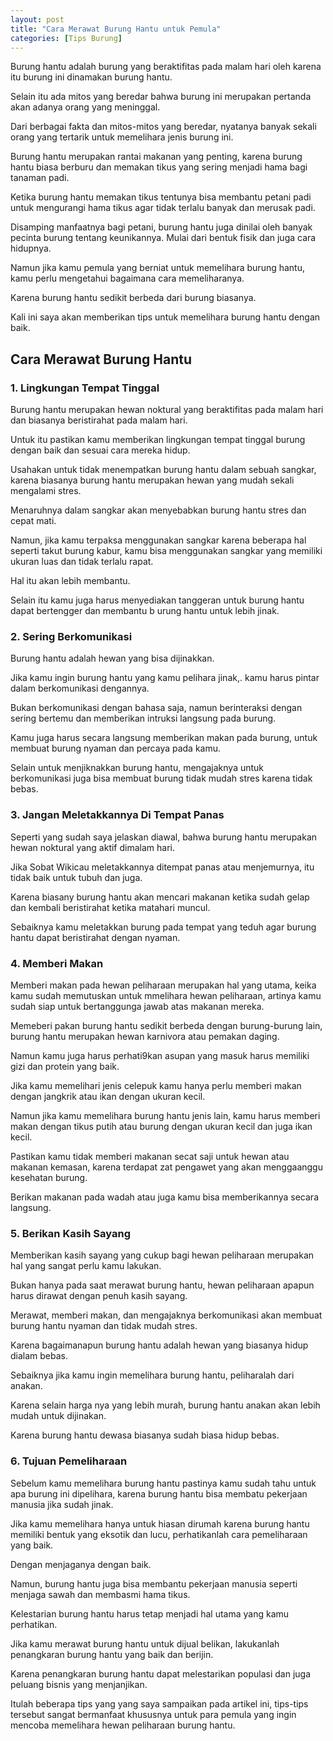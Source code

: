 ```yaml
---
layout: post
title: "Cara Merawat Burung Hantu untuk Pemula"
categories: [Tips Burung]
---
```


Burung hantu adalah burung yang beraktifitas pada malam hari oleh karena itu burung ini dinamakan burung hantu.

Selain itu ada mitos yang beredar bahwa burung ini merupakan pertanda akan adanya orang yang meninggal.

Dari berbagai fakta dan mitos-mitos yang beredar, nyatanya banyak sekali orang yang tertarik untuk memelihara jenis burung ini.

Burung hantu merupakan rantai makanan yang penting, karena burung hantu biasa berburu dan memakan tikus yang sering menjadi hama bagi tanaman padi.

Ketika burung hantu memakan tikus tentunya bisa membantu petani padi untuk mengurangi hama tikus agar tidak terlalu banyak dan merusak padi.

Disamping manfaatnya bagi petani, burung hantu juga dinilai oleh banyak pecinta burung tentang keunikannya. Mulai dari bentuk fisik dan juga cara hidupnya.

Namun jika kamu pemula yang berniat untuk memelihara burung hantu, kamu perlu mengetahui bagaimana cara memeliharanya.

Karena burung hantu sedikit berbeda dari burung biasanya.

Kali ini saya akan memberikan tips untuk memelihara burung hantu dengan baik.

## Cara Merawat Burung Hantu

### 1. Lingkungan Tempat Tinggal

Burung hantu merupakan hewan noktural yang beraktifitas pada malam hari dan biasanya beristirahat pada malam hari.

Untuk itu pastikan kamu memberikan lingkungan tempat tinggal burung dengan baik dan sesuai cara mereka hidup.

Usahakan untuk tidak menempatkan burung hantu dalam sebuah sangkar, karena biasanya burung hantu merupakan hewan yang mudah sekali mengalami stres.

Menaruhnya dalam sangkar akan menyebabkan burung hantu stres dan cepat mati.

Namun, jika kamu terpaksa menggunakan sangkar karena beberapa hal seperti takut burung kabur, kamu bisa menggunakan sangkar yang memiliki ukuran luas dan tidak terlalu rapat.

Hal itu akan lebih membantu.

Selain itu kamu juga harus menyediakan tanggeran untuk burung hantu dapat bertengger dan membantu b urung hantu untuk lebih jinak.

### 2. Sering Berkomunikasi

Burung hantu adalah hewan yang bisa dijinakkan.

Jika kamu ingin burung hantu yang kamu pelihara jinak,. kamu harus pintar dalam berkomunikasi dengannya.

Bukan berkomunikasi dengan bahasa saja, namun berinteraksi dengan sering bertemu dan memberikan intruksi langsung pada burung.

Kamu juga harus secara langsung memberikan makan pada burung, untuk membuat burung nyaman dan percaya pada kamu.

Selain untuk menjiknakkan burung hantu, mengajaknya untuk berkomunikasi juga bisa membuat burung tidak mudah stres karena tidak bebas.

### 3. Jangan Meletakkannya Di Tempat Panas

Seperti yang sudah saya jelaskan diawal, bahwa burung hantu merupakan hewan noktural yang aktif dimalam hari.

Jika Sobat Wikicau meletakkannya ditempat panas atau menjemurnya, itu tidak baik untuk tubuh dan juga.

Karena biasany burung hantu akan mencari makanan ketika sudah gelap dan kembali beristirahat ketika matahari muncul.

Sebaiknya kamu meletakkan burung pada tempat yang teduh agar burung hantu dapat beristirahat dengan nyaman.

### 4. Memberi Makan

Memberi makan pada hewan peliharaan merupakan hal yang utama, keika kamu sudah memutuskan untuk mmelihara hewan peliharaan, artinya kamu sudah siap untuk bertanggunga jawab atas makanan mereka.

Memeberi pakan burung hantu sedikit berbeda dengan burung-burung lain, burung hantu merupakan hewan karnivora atau pemakan daging.

Namun kamu juga harus perhati9kan asupan yang masuk harus memiliki gizi dan protein yang baik.

Jika kamu memelihari jenis celepuk kamu hanya perlu memberi makan dengan jangkrik atau ikan dengan ukuran kecil.

Namun jika kamu memelihara burung hantu jenis lain, kamu harus memberi makan dengan tikus putih atau burung dengan ukuran kecil dan juga ikan kecil.

Pastikan kamu tidak memberi makanan secat saji untuk hewan atau makanan kemasan, karena terdapat zat pengawet yang akan menggaanggu kesehatan burung.

Berikan makanan pada wadah atau juga kamu bisa memberikannya secara langsung.

### 5. Berikan Kasih Sayang

Memberikan kasih sayang yang cukup bagi hewan peliharaan merupakan hal yang sangat perlu kamu lakukan.

Bukan hanya pada saat merawat burung hantu, hewan peliharaan apapun harus dirawat dengan penuh kasih sayang.

Merawat, memberi makan, dan mengajaknya berkomunikasi akan membuat burung hantu nyaman dan tidak mudah stres.

Karena bagaimanapun burung hantu adalah hewan yang biasanya hidup dialam bebas.

Sebaiknya jika kamu ingin memelihara burung hantu, peliharalah dari anakan.

Karena selain harga nya yang lebih murah, burung hantu anakan akan lebih mudah untuk dijinakan.

Karena burung hantu dewasa biasanya sudah biasa hidup bebas.

### 6. Tujuan Pemeliharaan

Sebelum kamu memelihara burung hantu pastinya kamu sudah tahu untuk apa burung ini dipelihara, karena burung hantu bisa membatu pekerjaan manusia jika sudah jinak.

Jika kamu memelihara hanya untuk hiasan dirumah karena burung hantu memiliki bentuk yang eksotik dan lucu, perhatikanlah cara pemeliharaan yang baik.

Dengan menjaganya dengan baik.

Namun, burung hantu juga bisa membantu pekerjaan manusia seperti menjaga sawah dan membasmi hama tikus.

Kelestarian burung hantu harus tetap menjadi hal utama yang kamu perhatikan.

Jika kamu merawat burung hantu untuk dijual belikan, lakukanlah penangkaran burung hantu yang baik dan berijin.

Karena penangkaran burung hantu dapat melestarikan populasi dan juga peluang bisnis yang menjanjikan.

Itulah beberapa tips yang yang saya sampaikan pada artikel ini, tips-tips tersebut sangat bermanfaat khususnya untuk para pemula yang ingin mencoba memelihara hewan peliharaan burung hantu.